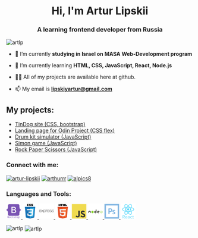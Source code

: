 <h1 align="center">Hi, I'm Artur Lipskii</h1>
<h3 align="center">A learning frontend developer from Russia</h3>

<p align="left"> <img src="https://komarev.com/ghpvc/?username=artlp&label=Profile%20views&color=0e75b6&style=flat-square" alt="artlp" /> </p>

- 🔭 I’m currently **studying in Israel on MASA Web-Development program**

- 🌱 I’m currently learning **HTML, CSS, JavaScript, React, Node.js**

- 👨‍💻 All of my projects are available here at github.

- 📫 My email is **lipskiyartur@gmail.com**

<h2>My projects:</h2>        <ul>
            <li><a href="https://artlp.github.io/TinDog-Start-master/">TinDog site (CSS, bootstrap)</a></li>
            <li><a href="https://artlp.github.io/odin-landing-page/">Landing page for Odin Project (CSS flex)</a></li>
            <li><a href="https://artlp.github.io/Drum-Kit/">Drum kit simulator (JavaScript)</a></li>
            <li><a href="https://artlp.github.io/simon/">Simon game (JavaScript)</a></li>
            <li><a href="https://artlp.github.io/rock-paper-scissors/">Rock Paper Scissors (JavaScript)</a></li>
        </ul>

<h3 align="left">Connect with me:</h3>
<p align="left">
<a href="https://linkedin.com/in/artur-lipskii" target="blank"><img align="center" src="https://raw.githubusercontent.com/rahuldkjain/github-profile-readme-generator/master/src/images/icons/Social/linked-in-alt.svg" alt="artur-lipskii" height="30" width="40" /></a>
<a href="https://fb.com/arthurrr" target="blank"><img align="center" src="https://raw.githubusercontent.com/rahuldkjain/github-profile-readme-generator/master/src/images/icons/Social/facebook.svg" alt="arthurrr" height="30" width="40" /></a>
<a href="https://instagram.com/alpics8" target="blank"><img align="center" src="https://raw.githubusercontent.com/rahuldkjain/github-profile-readme-generator/master/src/images/icons/Social/instagram.svg" alt="alpics8" height="30" width="40" /></a>
</p>

<h3 align="left">Languages and Tools:</h3>
<p align="left"> <a href="https://getbootstrap.com" target="_blank" rel="noreferrer"> <img src="https://raw.githubusercontent.com/devicons/devicon/master/icons/bootstrap/bootstrap-plain-wordmark.svg" alt="bootstrap" width="40" height="40"/> </a> <a href="https://www.w3schools.com/css/" target="_blank" rel="noreferrer"> <img src="https://raw.githubusercontent.com/devicons/devicon/master/icons/css3/css3-original-wordmark.svg" alt="css3" width="40" height="40"/> </a> <a href="https://expressjs.com" target="_blank" rel="noreferrer"> <img src="https://raw.githubusercontent.com/devicons/devicon/master/icons/express/express-original-wordmark.svg" alt="express" width="40" height="40"/> </a> <a href="https://www.w3.org/html/" target="_blank" rel="noreferrer"> <img src="https://raw.githubusercontent.com/devicons/devicon/master/icons/html5/html5-original-wordmark.svg" alt="html5" width="40" height="40"/> </a> <a href="https://developer.mozilla.org/en-US/docs/Web/JavaScript" target="_blank" rel="noreferrer"> <img src="https://raw.githubusercontent.com/devicons/devicon/master/icons/javascript/javascript-original.svg" alt="javascript" width="40" height="40"/> </a> <a href="https://nodejs.org" target="_blank" rel="noreferrer"> <img src="https://raw.githubusercontent.com/devicons/devicon/master/icons/nodejs/nodejs-original-wordmark.svg" alt="nodejs" width="40" height="40"/> </a> <a href="https://www.photoshop.com/en" target="_blank" rel="noreferrer"> <img src="https://raw.githubusercontent.com/devicons/devicon/master/icons/photoshop/photoshop-line.svg" alt="photoshop" width="40" height="40"/> </a> <a href="https://reactjs.org/" target="_blank" rel="noreferrer"> <img src="https://raw.githubusercontent.com/devicons/devicon/master/icons/react/react-original-wordmark.svg" alt="react" width="40" height="40"/> </a> </p>

<p><img align="left" src="https://github-readme-stats.vercel.app/api/top-langs?username=artlp&show_icons=true&theme=dark&locale=en&layout=compact" alt="artlp" /></p>

<p>&nbsp;<img align="center" src="https://github-readme-stats.vercel.app/api?username=artlp&show_icons=true&theme=dark&locale=en" alt="artlp" /></p>

